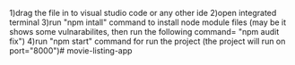 <!-- instructions to run the project -->
1)drag the file in to visual studio code or any other ide
2)open integrated terminal
3)run "npm intall" command to install node module files (may be it shows some vulnarabilites, then run the following command= "npm audit fix")
4)run "npm start" command for run the project (the project will run on port="8000")# movie-listing-app
